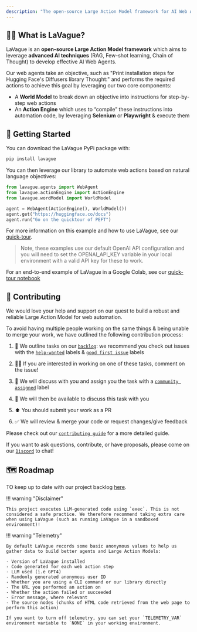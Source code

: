 ```yaml
---
description: "The open-source Large Action Model framework for AI Web Agents"
---
```


## 🏄‍♀️  What is LaVague?

LaVague is an **open-source Large Action Model framework** which aims to leverage **advanced AI techniques** (RAG, Few-shot learning, Chain of Thought) to develop effective AI Web Agents.

Our web agents take an objective, such as "Print installation steps for Hugging Face's Diffusers library Thought:" and performs the required actions to achieve this goal by leveraging our two core components:

- A **World Model** to break down an objective into instructions for step-by-step web actions
- An **Action Engine** which uses to “compile” these instructions into automation code, by leveraging **Selenium** or **Playwright** & execute them

## 🚀 Getting Started

You can download the LaVague PyPi package with:

```bash
pip install lavague
```
You can then leverage our library to automate web actions based on natural language objectives:

```python
from lavague.agents import WebAgent
from lavague.actionEngine import ActionEngine
from lavague.wordModel import WorldModel

agent = WebAgent(ActionEngine(), WorldModel())
agent.get("https://huggingface.co/docs")
agent.run("Go on the quicktour of PEFT")
```
For more information on this example and how to use LaVague, see our [quick-tour](https://docs.lavague.ai/en/latest/docs/get-started/quick-tour/).

> Note, these examples use our default OpenAI API configuration and you will need to set the OPENAI_API_KEY variable in your local environment with a valid API key for these to work.

For an end-to-end example of LaVague in a Google Colab, see our [quick-tour notebook](https://colab.research.google.com/github/lavague-ai/lavague/blob/main/docs/docs/get-started/quick-tour-notebook/quick-tour.ipynb)

## 🙋 Contributing

We would love your help and support on our quest to build a robust and reliable Large Action Model for web automation.

To avoid having multiple people working on the same things & being unable to merge your work, we have outlined the following contribution process:

1) 📢 We outline tasks on our [`backlog`](https://github.com/orgs/lavague-ai/projects/1/views/3): we recommend you check out issues with the [`help-wanted`](https://github.com/lavague-ai/LaVague/labels/help%20wanted) labels & [`good first issue`](https://github.com/lavague-ai/LaVague/labels/good%20first%20issue) labels

2) 🙋‍♀️ If you are interested in working on one of these tasks, comment on the issue!

3) 🤝 We will discuss with you and assign you the task with a [`community assigned`](https://github.com/lavague-ai/LaVague/labels/community-assigned) label

4) 💬 We will then be available to discuss this task with you

5) ⬆️ You should submit your work as a PR

6) ✅ We will review & merge your code or request changes/give feedback

Please check out our [`contributing guide`](docs/contributing/contributing.md) for a more detailed guide.

If you want to ask questions, contribute, or have proposals, please come on our [`Discord`](https://discord.gg/SDxn9KpqX9) to chat!

## 🗺️ Roadmap

TO keep up to date with our project backlog [here](https://github.com/orgs/lavague-ai/projects/1/views/2).

!!! warning "Disclaimer"

    This project executes LLM-generated code using `exec`. This is not considered a safe practice. We therefore recommend taking extra care when using LaVague (such as running LaVague in a sandboxed environment)!

!!! warning "Telemetry"

    By default LaVague records some basic anonymous values to help us gather data to build better agents and Large Action Models:

    - Version of LaVague installed
    - Code generated for each web action step
    - LLM used (i.e GPT4)
    - Randomly generated anonymous user ID
    - Whether you are using a CLI command or our library directly
    - The URL you performed an action on
    - Whether the action failed or succeeded
    - Error message, where relevant
    - The source nodes (chunks of HTML code retrieved from the web page to perform this action)

    If you want to turn off telemetry, you can set your `TELEMETRY_VAR` environment variable to `NONE` in your working environment.
